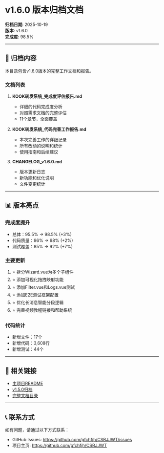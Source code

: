 # v1.6.0 版本归档文档

**归档日期**: 2025-10-19  
**版本**: v1.6.0  
**完成度**: 98.5%

---

## 📁 归档内容

本目录包含v1.6.0版本的完整工作文档和报告。

### 文档列表

1. **KOOK转发系统_完成度评估报告.md**
   - 详细的代码完成度分析
   - 对照需求文档的完整评估
   - 11个章节，全面覆盖

2. **KOOK转发系统_代码完善工作报告.md**
   - 本次完善工作的详细记录
   - 所有改动的说明和统计
   - 使用指南和后续建议

3. **CHANGELOG_v1.6.0.md**
   - 版本更新日志
   - 新功能和优化说明
   - 文件变更统计

---

## 📊 版本亮点

### 完成度提升
- 总体：95.5% → 98.5% (+3%)
- 代码质量：96% → 98% (+2%)
- 测试覆盖：85% → 92% (+7%)

### 主要更新
1. ⭐ 拆分Wizard.vue为多个子组件
2. ⭐ 添加可视化拖拽映射功能
3. ⭐ 添加Filter.vue和Logs.vue测试
4. ⭐ 添加E2E测试框架配置
5. ⭐ 优化长消息智能分段逻辑
6. ⭐ 完善视频教程链接和帮助系统

### 代码统计
- 新增文件：17个
- 新增代码：3,608行
- 新增测试：44个

---

## 🔗 相关链接

- [主项目README](../../README.md)
- [v1.5.0归档](../v1.5.0/)
- [完整文档目录](../../docs/)

---

## 📞 联系方式

如有问题，请通过以下方式联系：
- GitHub Issues: https://github.com/gfchfjh/CSBJJWT/issues
- 项目主页: https://github.com/gfchfjh/CSBJJWT
